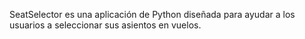 SeatSelector es una aplicación de Python diseñada para ayudar a los usuarios a seleccionar sus asientos en vuelos.
